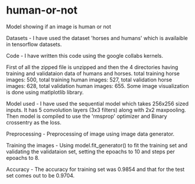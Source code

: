 # human-or-not
Model showing if an image is human or not

Datasets - I have used the dataset 'horses and humans' which is availaible in tensorflow datasets.

Code - I have written this code using the google collabs kernels.

First of all the zipped file is unzipped and then the 4 directories having training and validataion data of humans and horses.
total training horse images: 500, total training human images: 527, total validation horse images: 628, total validation human images: 655. Some image visualization is done using matlplotlib library.

Model used - I have used the sequential model which takes 256x256 sized inputs. It has 5 convolution layers (3x3 filters) along with 2x2 maxpooling. Then model is compiled to use the 'rmsprop' optimizer and Binary crossentry as the loss.

Preprocessing - Preprocessing of image using image data generator. 

Training the images - Using model.fit_generator() to fit the training set and validating the validataion set, setting the epoachs to 10 and steps per epoachs to 8.

Accuracy - The accuracy for training set was 0.9854 and that for the test set comes out to be 0.9704.


